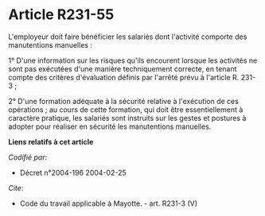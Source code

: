 # Article R231-55

L'employeur doit faire bénéficier les salariés dont l'activité comporte des manutentions manuelles : 

1° D'une information sur les risques qu'ils encourent lorsque les activités ne sont pas exécutées d'une manière techniquement
correcte, en tenant compte des critères d'évaluation définis par l'arrêté prévu à l'article R. 231-3 ; 

2° D'une formation adéquate à la sécurité relative à l'exécution de ces opérations ; au cours de cette formation, qui doit
être essentiellement à caractère pratique, les salariés sont instruits sur les gestes et postures à adopter pour réaliser en
sécurité les manutentions manuelles.

**Liens relatifs à cet article**

_Codifié par_:

  - Décret n°2004-196 2004-02-25

_Cite_:

  - Code du travail applicable à Mayotte. - art. R231-3 (V)

